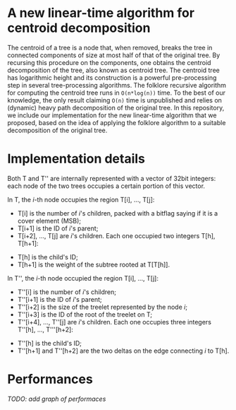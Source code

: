 # A new linear-time algorithm for centroid decomposition

The centroid of a tree is a node that, when removed, breaks the tree in connected components of size at most half of that of the original tree. By recursing this procedure on the components, one obtains the centroid decomposition of the tree, also known as centroid tree. The centroid tree has logarithmic height and its construction is a powerful pre-processing step in several tree-processing algorithms. The folklore recursive algorithm for computing the centroid tree runs in <code>O(n*log(n))</code> time. To the best of our knowledge, the only result claiming <code>O(n)</code> time is unpublished and relies on (dynamic) heavy path decomposition of the original tree. In this repository, we include our implementation for the new linear-time algorithm that we proposed, based on the idea of applying the folklore algorithm to a suitable decomposition of the original tree.

# Implementation details

Both T and T'' are internally represented with a vector of 32bit integers: each node of the two trees occupies a certain portion of this vector.

In T, the _i_-th node occupies the region T[i], ..., T[j]:
 - T[i] is the number of _i_'s children, packed with a bitflag saying if it is a cover element (MSB);
 - T[i+1] is the ID of _i_'s parent;
 - T[i+2], ..., T[j] are _i_'s children. Each one occupied two integers T[h], T[h+1]:
  * T[h] is the child's ID;
  * T[h+1] is the weight of the subtree rooted at T[T[h]].

In T'', the _i_-th node occupied the region T[i], ..., T[j]:
 - T''[i] is the number of _i_'s children;
 - T''[i+1] is the ID of _i_'s parent;
 - T''[i+2] is the size of the treelet represented by the node _i_;
 - T''[i+3] is the ID of the root of the treelet on T;
 - T''[i+4], ..., T''[j] are _i_'s children. Each one occupies three integers T''[h], ..., T'''[h+2]:
  * T''[h] is the child's ID;
  * T''[h+1] and T''[h+2] are the two deltas on the edge connecting _i_ to T[h].

# Performances

_TODO: add graph of performaces_